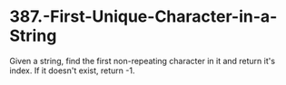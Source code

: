 # 387.-First-Unique-Character-in-a-String
Given a string, find the first non-repeating character in it and return it's index. If it doesn't exist, return -1.
